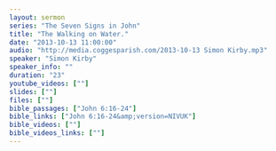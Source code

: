 ```yaml
---
layout: sermon
series: "The Seven Signs in John"
title: "The Walking on Water."
date: "2013-10-13 11:00:00"
audio: "http://media.coggesparish.com/2013-10-13 Simon Kirby.mp3"
speaker: "Simon Kirby"
speaker_info: ""
duration: "23"
youtube_videos: [""]
slides: [""]
files: [""]
bible_passages: ["John 6:16-24"]
bible_links: ["John 6:16-24&amp;version=NIVUK"]
bible_videos: [""]
bible_videos_links: [""]
---
```

